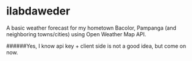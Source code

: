 # ilabdaweder
A basic weather forecast for my hometown Bacolor, Pampanga (and neighboring towns/cities) using Open Weather Map API.

######Yes, I know api key + client side is not a good idea, but come on now.
